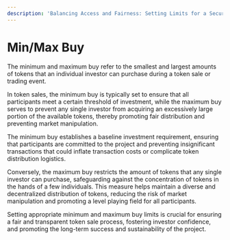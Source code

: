 ```yaml
---
description: 'Balancing Access and Fairness: Setting Limits for a Secure Investment Journey'
---
```


# Min/Max Buy

The minimum and maximum buy refer to the smallest and largest amounts of tokens that an individual investor can purchase during a token sale or trading event.

In token sales, the minimum buy is typically set to ensure that all participants meet a certain threshold of investment, while the maximum buy serves to prevent any single investor from acquiring an excessively large portion of the available tokens, thereby promoting fair distribution and preventing market manipulation.

&#x20;

The minimum buy establishes a baseline investment requirement, ensuring that participants are committed to the project and preventing insignificant transactions that could inflate transaction costs or complicate token distribution logistics.

&#x20;

Conversely, the maximum buy restricts the amount of tokens that any single investor can purchase, safeguarding against the concentration of tokens in the hands of a few individuals. This measure helps maintain a diverse and decentralized distribution of tokens, reducing the risk of market manipulation and promoting a level playing field for all participants.

&#x20;

Setting appropriate minimum and maximum buy limits is crucial for ensuring a fair and transparent token sale process, fostering investor confidence, and promoting the long-term success and sustainability of the project.
